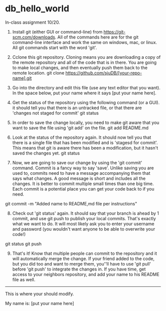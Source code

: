 # db_hello_world

In-class assignment 10/20.

1) Install git (either GUI or command-line) from https://git-scm.com/downloads. All of the commands here are for the git command-line interface and work the same on windows, mac, or linux. All git commands start with the word 'git'.

2) Cclone this git repository. Cloning means you are downloading a copy of the remote repository and all of the code that is in there. You are going to make local changes, and then eventually push them back to the remote location.
git clone https://github.com/sjuDB/[your-repo-name].git

3) Go into the directory and edit this file (use any text editor that you want). In the space below, put your name where it says [put your name here].

4) Get the status of the repository using the following command (or a GUI). it should tell you that there is an untracked file, or that there are 'changes not staged for commit'
git status

5) In order to save the change locally, you need to make git aware that you want to save the file using 'git add' on the file. 
git add README.md

6) Look at the status of the repository again. It should now tell you that there is a single file that has been modified and is 'stagesd for commit'. This means that git is aware there has been a modification, but it hasn't saved the changes yet.
git status

7) Now, we are going to save our change by using the 'git commit' command. Commit is a fancy way to say 'save'. Unlike saving you are used to, commits need to have a message accompanying them that says what changes. A good message is short and includes all the changes. It is better to commit multiple small times than one big time. Each commit is a potential place you can get your code back to if you need.

git commit -m "Added name to README,md file per instructions"

8) Check out 'git status' again. It should say that your branch is ahead by 1 commit, and use git push to publish your local commits. That's exactly what we want to do. It will most likely ask you to enter your username and password (you wouldn't want anyone to be able to overwrite your code!)

git status
git push 

9) That's it! Know that multiple people can commit to the repository and it will automatically merge the change. If your friend added to the code, but you did too and want to merge them, you''ll have to use 'git pull' before 'git push' to integrate the changes in. If you have time, get access to your neighbors repository, and add your name to his README file as well.

---------

This is where your should modify.

My name is: [put your name here]
